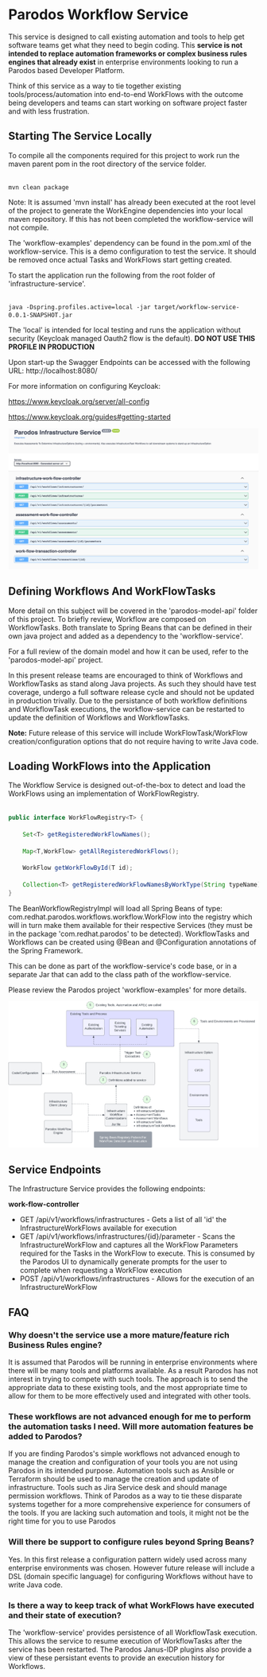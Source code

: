 # Parodos Workflow Service

This service is designed to call existing automation and tools to help get software teams get what they need to begin coding. This  __service is not intended to replace automation frameworks or complex business rules engines that already exist__  in enterprise environments looking to run a Parodos based Developer Platform.

Think of this service as a way to tie together existing tools/process/automation into end-to-end WorkFlows with the outcome being developers and teams can start working on software project faster and with less frustration.

## Starting The Service Locally

To compile all the components required for this project to work run the maven parent pom in the root directory of the service folder.

```shell

mvn clean package

```

Note: It is assumed 'mvn install' has already been executed at the root level of the project to generate the WorkEngine dependencies into your local maven repository. If this has not been completed the workflow-service will not compile.

The 'workflow-examples' dependency can be found in the pom.xml of the workflow-service. This is a demo configuration to test the service. It should be removed once actual Tasks and WorkFlows start getting created.

To start the application run the following from the root folder of 'infrastructure-service'.

```shell

java -Dspring.profiles.active=local -jar target/workflow-service-0.0.1-SNAPSHOT.jar

```
The 'local' is intended for local testing and runs the application without security (Keycloak managed Oauth2 flow is the default). **DO NOT USE THIS PROFILE IN PRODUCTION**

Upon start-up the Swagger Endpoints can be accessed with the following URL: http://localhost:8080/

For more information on configuring Keycloak:

https://www.keycloak.org/server/all-config

https://www.keycloak.org/guides#getting-started


![UML](readme-images/swagger.png)

## Defining Workflows And WorkFlowTasks

More detail on this subject will be covered in the 'parodos-model-api' folder of this project. To briefly review, Workflow are composed on WorkflowTasks. Both translate to Spring Beans that can be defined in their own java project and added as a dependency to the 'workflow-service'.

For a full review of the domain model and how it can be used, refer to the 'parodos-model-api' project.

In this present release teams are encouraged to think of Workflows and WorkflowTasks as stand along Java projects. As such they should have test coverage, undergo a full software release cycle and should not be updated in production trivally. Due to the persistance of both workflow definitions and WorkflowTask executions, the workflow-service can be restarted to update the definition of Workflows and WorkflowTasks.

**Note:** Future release of this service will include WorkFlowTask/WorkFlow creation/configuration options that do not require having to write Java code.

## Loading WorkFlows into the Application

The Workflow Service is designed out-of-the-box to detect and load the WorkFlows using an implementation of WorkFlowRegistry.

```java

public interface WorkFlowRegistry<T> {
	
    Set<T> getRegisteredWorkFlowNames();
    
    Map<T,WorkFlow> getAllRegisteredWorkFlows();
    
    WorkFlow getWorkFlowById(T id);
    
    Collection<T> getRegisteredWorkFlowNamesByWorkType(String typeName);
}

```

The BeanWorkflowRegistryImpl will load all Spring Beans of type: com.redhat.parodos.workflows.workflow.WorkFlow into the registry which will in turn make them available for their respective Services (they must be in the package 'com.redhat.parodos' to be detected). WorkflowTasks and Workflows can be created using @Bean and @Configuration annotations of the Spring Framework. 

This can be done as part of the workflow-service's code base, or in a separate Jar that can add to the class path of the workflow-service. 

Please review the Parodos project 'workflow-examples' for more details.

![Infrastructure](readme-images/6.png)

## Service Endpoints

The Infrastructure Service provides the following endpoints:

**work-flow-controller**

- GET /api/v1/workflows/infrastructures - Gets a list of all 'id' the InfrastructureWorkFlows available for execution
- GET /api/v1/workflows/infrastructures/{id}/parameter - Scans the InfrastructureWorkFlow and captures all the WorkFlow Parameters required for the Tasks in the WorkFlow to execute. This is consumed by the Parodos UI to dynamically generate prompts for the user to complete when requesting a WorkFlow execution
- POST /api/v1/workflows/infrastructures - Allows for the execution of an InfrastructureWorkFlow


## FAQ

### Why doesn't the service use a more mature/feature rich Business Rules engine?

It is assumed that Parodos will be running in enterprise environments where there will be many tools and platforms available. As a result Parodos has not interest in trying to compete with such tools. The approach is to send the appropriate data to these existing tools, and the most appropriate time to allow for them to be more effectively used and integrated with other tools.

### These workflows are not advanced enough for me to perform the automation tasks I need. Will more automation features be added to Parodos?

If you are finding Parodos's simple workflows not advanced enough to manage the creation and configuration of your tools you are not using Parodos in its intended purpose. Automation tools such as Ansible or Terraform should be used to manage the creation and update of infrastructure. Tools such as Jira Service desk and should manage permission workflows. Think of Parodos as a way to tie these disparate systems together for a more comprehensive experience for consumers of the tools. If you are lacking such automation and tools, it might not be the right time for you to use Parodos

### Will there be support to configure rules beyond Spring Beans?

Yes. In this first release a configuration pattern widely used across many enterprise environments was chosen. However future release will include a DSL (domain specific language) for configuring Workflows without have to write Java code.

### Is there a way to keep track of what WorkFlows have executed and their state of execution?

The 'workflow-service' provides persistence of all WorkflowTask execution. This allows the service to resume execution of WorkflowTasks after the service has been restarted. The Parodos Janus-IDP plugins also provide a view of these persistant events to provide an execution history for Workflows.




